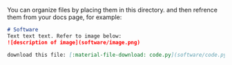 You can organize files by placing them in this directory. and then refrence them from your docs page, for example:

```markdown
# Software
Text text text. Refer to image below:
![description of image](software/image.png)

download this file: [:material-file-download: code.py](software/code.py)
```